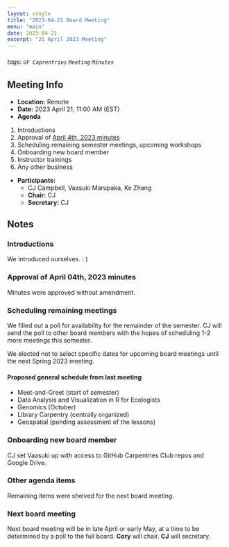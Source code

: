 ```yaml
---
layout: single
title: "2023-04-21 Board Meeting"
menu: "main"
date: 2023-04-21
excerpt: "21 April 2023 Meeting"
---
```


###### tags: `UF Caprentries` `Meeting` `Minutes`

## Meeting Info

- **Location:** Remote
- **Date:** 2023 April 21, 11:00 AM (EST)
- **Agenda**

1. Introductions
2. Approval of [April 4th, 2023 minutes](https://www.uf-carpentries.org/minutes/board-2023-04-04/)
3. Scheduling remaining semester meetings, upcoming workshops
4. Onboarding new board member
5. Instructor trainings
6. Any other business

- **Participants:**
    - CJ Campbell,  Vaasuki Marupaka, Ke Zhang
    - **Chair:** CJ
    - **Secretary:** CJ

## Notes
<!-- Other important details discussed during the meeting can be entered here. -->

### Introductions

We introduced ourselves. : )

### Approval of April 04th, 2023 minutes

Minutes were approved without amendment.

### Scheduling remaining meetings

We filled out a poll for availability for the remainder of the semester. CJ will send the poll to other board members with the hopes of scheduling 1-2 more meetings this semester.

We elected not to select specific dates for upcoming board meetings until the next Spring 2023 meeting.

#### Proposed general schedule from last meeting

* Meet-and-Greet (start of semester)
* Data Analysis and Visualization in R for Ecologists
* Genomics (October)
* Library Carpentry (centrally organized)
* Geospatial (pending assessment of the lessons)

### Onboarding new board member

CJ set Vaasuki up with access to GitHub Carpentries Club repos and Google Drive.

### Other agenda items

Remaining items were shelved for the next board meeting.

### Next board meeting

Next board meeting will be in late April or early May, at a time to be determined by a poll to the full board.
**Cory** will chair.
**CJ** will secretary.
